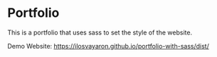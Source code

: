 # Portfolio
This is a portfolio that uses sass to set the style of the website.

Demo Website: https://ilosvayaron.github.io/portfolio-with-sass/dist/
